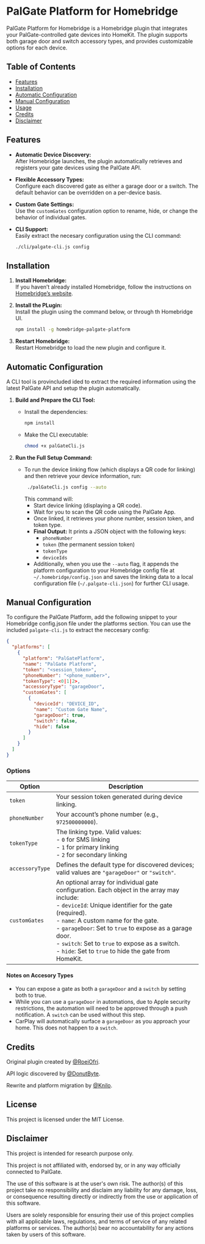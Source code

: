 # PalGate Platform for Homebridge

PalGate Platform for Homebridge is a Homebridge plugin that integrates your PalGate-controlled gate devices into HomeKit. The plugin supports both garage door and switch accessory types, and provides customizable options for each device.

## Table of Contents

- [Features](#features)
- [Installation](#installation)
- [Automatic Configuration](#automatic-configuration)
- [Manual Configuration](#manual-configuration)
- [Usage](#usage)
- [Credits](#credits)
- [Disclaimer](#disclaimer)

## Features

- **Automatic Device Discovery:**  
  After Homebridge launches, the plugin automatically retrieves and registers your gate devices using the PalGate API.
  
- **Flexible Accessory Types:**  
  Configure each discovered gate as either a garage door or a switch. The default behavior can be overridden on a per-device basis.

- **Custom Gate Settings:**  
  Use the `customGates` configuration option to rename, hide, or change the behavior of individual gates.

- **CLI Support:**  
  Easily extract the necesary configuration using the CLI command:
  ```bash
  ./cli/palgate-cli.js config
  ```

## Installation
1. **Install Homebridge:**  
  If you haven’t already installed Homebridge, follow the instructions on [Homebridge’s website](https://homebridge.io/).
  
2. **Install the PLugin:**  
   Install the plugin using the command below, or through th Homebridge UI.
   ```bash
   npm install -g homebridge-palgate-platform
   ```

3. **Restart Homebridge:**  
  Restart Homebridge to load the new plugin and configure it.

## Automatic Configuration

A CLI tool is provincluded ided to extract the required information using the latest PalGate API and setup the plugin automatically.

1. **Build and Prepare the CLI Tool:**
   - Install the dependencies:
     ```bash
     npm install
     ```
   - Make the CLI executable:
     ```bash
     chmod +x palGateCli.js
     ```

2. **Run the Full Setup Command:**
   - To run the device linking flow (which displays a QR code for linking) and then retrieve your device information, run:
     ```bash
      ./palGateCli.js config --auto
     ```
     This command will:
     - Start device linking (displaying a QR code).
     - Wait for you to scan the QR code using the PalGate App.
     - Once linked, it retrieves your phone number, session token, and token type.
     - **Final Output:** It prints a JSON object with the following keys:
       - `phoneNumber`
       - `token` (the permanent session token)
       - `tokenType`
       - `deviceIds`
     - Additionally, when you use the `--auto` flag, it appends the platform configuration to your Homebridge config file at `~/.homebridge/config.json` and saves the linking data to a local configuration file (`~/.palgate-cli.json`) for further CLI usage.

## Manual Configuration

To configure the PalGate Platform, add the following snippet to your Homebridge config.json file under the platforms section. You can use the included `palgate-cli.js` to extract the neccesary config:

```json
{
  "platforms": [
    {
      "platform": "PalGatePlatform",
      "name": "PalGate Platform",
      "token": "<session_token>",
      "phoneNumber": "<phone_number>",
      "tokenType": <0|1|2>,
      "accessoryType": "garageDoor",
      "customGates": [
        {
          "deviceId": "DEVICE_ID",
          "name": "Custom Gate Name",
          "garageDoor": true,
          "switch": false,
          "hide": false
        }
      ]
    }
  ]
}
```

### Options

| Option         | Description                                                                                                                                                                                                                                      |
|----------------|--------------------------------------------------------------------------------------------------------------------------------------------------------------------------------------------------------------------------------------------------|
| `token`        | Your session token generated during device linking.                                                                                                                                                                                            |
| `phoneNumber`  | Your account’s phone number (e.g., `972500000000`).                                                                                                                                                                                              |
| `tokenType`    | The linking type. Valid values: <br> - `0` for SMS linking <br> - `1` for primary linking <br> - `2` for secondary linking                                                                                                                      |
| `accessoryType`| Defines the default type for discovered devices; valid values are `"garageDoor"` or `"switch"`.                                                                                                                                                   |
| `customGates`  | An optional array for individual gate configuration. Each object in the array may include: <br> - `deviceId`: Unique identifier for the gate (required). <br> - `name`: A custom name for the gate. <br> - `garageDoor`: Set to `true` to expose as a garage door. <br> - `switch`: Set to `true` to expose as a switch. <br> - `hide`: Set to `true` to hide the gate from HomeKit. |

#### Notes on Accesory Types
- You can expose a gate as both a `garageDoor` and a `switch` by setting both to true. 
- While you can use a `garageDoor` in automations, due to Apple security restrictions, the automation will need to be approved through a push notification. A `switch` can be used without this step. 
- CarPlay will automatically surface a `garageDoor` as you approach your home. This does not happen to a `switch`.

## Credits

Original plugin created by [@RoeiOfri](https://github.com/RoeiOfri).

API logic discovered by [@DonutByte](https://github.com/DonutByte).

Rewrite and platform migration by [@Knilo](https://github.com/Knilo).

## License

This project is licensed under the MIT License.

## Disclaimer

This project is intended for research purpose only.

This project is not affiliated with, endorsed by, or in any way officially connected to PalGate.

The use of this software is at the user's own risk. The author(s) of this project take no responsibility and disclaim any liability for any damage, loss, or consequence resulting directly or indirectly from the use or application of this software.

Users are solely responsible for ensuring their use of this project complies with all applicable laws, regulations, and terms of service of any related platforms or services. The author(s) bear no accountability for any actions taken by users of this software.